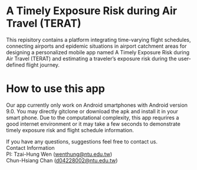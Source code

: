 # A Timely Exposure Risk during Air Travel (TERAT)
This repisitory contains a platform integrating time-varying flight schedules, connecting airports and epidemic situations in airport catchment areas for designing a personalized mobile app named A Timely Exposure Risk during Air Travel (TERAT) and estimating a traveler’s exposure risk during the user-defined flight journey.

# How to use this app
Our app currently only work on Android smartphones with Android version 9.0.
You may directly gitclone or download the apk and install it in your smart phone.
Due to the computational complexity, this app requrires a good internet environment or it may take a few seconds to demonstrate timely exposure risk and flight schedule information.

If you have any questions, suggestions feel free to contact us.</br>
Contact Information </br>
PI: Tzai-Hung Wen (wenthung@ntu.edu.tw)</br>
Chun-Hsiang Chan (d04228002@ntu.edu.tw)
